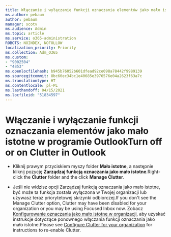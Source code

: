 ```yaml
---
title: Włączanie i wyłączanie funkcji oznaczania elementów jako mało istotne w programie Outlook
ms.author: pebaum
author: pebaum
manager: scotv
ms.audience: Admin
ms.topic: article
ms.service: o365-administration
ROBOTS: NOINDEX, NOFOLLOW
localization_priority: Priority
ms.collection: Adm_O365
ms.custom:
- "9002504"
- "4853"
ms.openlocfilehash: b945b76052b601dfead92ce098a78442f9989139
ms.sourcegitcommit: 8bc60ec34bc1e40685e3976576e04a2623f63a7c
ms.translationtype: HT
ms.contentlocale: pl-PL
ms.lasthandoff: 04/15/2021
ms.locfileid: "51834597"
---
```

# <a name="turn-off-or-on-clutter-in-outlook"></a><span data-ttu-id="bcde4-102">Włączanie i wyłączanie funkcji oznaczania elementów jako mało istotne w programie Outlook</span><span class="sxs-lookup"><span data-stu-id="bcde4-102">Turn off or on Clutter in Outlook</span></span>

- <span data-ttu-id="bcde4-103">Kliknij prawym przyciskiem myszy folder **Mało istotne**, a następnie kliknij pozycję **Zarządzaj funkcją oznaczania jako mało istotne**.</span><span class="sxs-lookup"><span data-stu-id="bcde4-103">Right-click the **Clutter** folder and the click **Manage Clutter**.</span></span> 

- <span data-ttu-id="bcde4-104">Jeśli nie widzisz opcji Zarządzaj funkcją oznaczania jako mało istotne, być może ta funkcja została wyłączona w Twojej organizacji lub używasz teraz priorytetowej skrzynki odbiorczej.</span><span class="sxs-lookup"><span data-stu-id="bcde4-104">If you don't see the Manage Clutter option, Clutter may have been disabled for your organization or you may be using Focused Inbox now.</span></span> <span data-ttu-id="bcde4-105">Zobacz [Konfigurowanie oznaczania jako mało istotne w organizacji](https://support.office.com/article/832276bd-d024-47b6-a80a-a6b884907a5b?wt.mc_id=SCL_a9c72a77-1bc4-40e6-ba6d-103c1d1aba4c_AdmHlp), aby uzyskać instrukcje dotyczące ponownego włączania funkcji oznaczania jako mało istotne.</span><span class="sxs-lookup"><span data-stu-id="bcde4-105">Please see [Configure Clutter for your organization](https://support.office.com/article/832276bd-d024-47b6-a80a-a6b884907a5b?wt.mc_id=SCL_a9c72a77-1bc4-40e6-ba6d-103c1d1aba4c_AdmHlp) for instructions to re-enable Clutter.</span></span>
